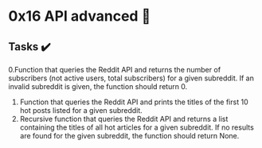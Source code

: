 # 0x16 API advanced :wrench:

## Tasks :heavy_check_mark:

0.Function that queries the Reddit API and returns the number of subscribers (not active users, total subscribers) for a given subreddit. If an invalid subreddit is given, the function should return 0.
1. Function that queries the Reddit API and prints the titles of the first 10 hot posts listed for a given subreddit.
2. Recursive function that queries the Reddit API and returns a list containing the titles of all hot articles for a given subreddit. If no results are found for the given subreddit, the function should return None.


